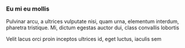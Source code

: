 ### Eu mi eu mollis

Pulvinar arcu, a ultrices vulputate nisi, quam urna, elementum interdum, pharetra tristique. Mi, dictum egestas auctor dui, class convallis lobortis

Velit lacus orci proin inceptos ultrices id, eget luctus, iaculis sem


